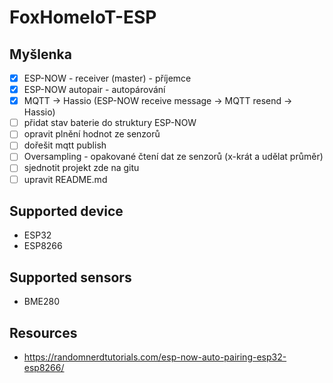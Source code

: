# FoxHomeIoT-ESP

## Myšlenka

 - [x] ESP-NOW - receiver (master) - příjemce
 - [x] ESP-NOW autopair - autopárování
 - [x] MQTT -> Hassio (ESP-NOW receive message -> MQTT resend -> Hassio)
 - [ ] přidat stav baterie do struktury ESP-NOW
 - [ ] opravit plnění hodnot ze senzorů
 - [ ] dořešit mqtt publish
 - [ ] Oversampling - opakované čtení dat ze senzorů (x-krát a udělat průměr)
 - [ ] sjednotit projekt zde na gitu
 - [ ] upravit README.md
 
## Supported device

 - ESP32
 - ESP8266

## Supported sensors

 - BME280

## Resources
 - https://randomnerdtutorials.com/esp-now-auto-pairing-esp32-esp8266/
